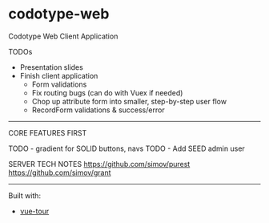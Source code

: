 # codotype-web
Codotype Web Client Application

TODOs
- Presentation slides
- Finish client application
  - Form validations
  - Fix routing bugs (can do with Vuex if needed)
  - Chop up attribute form into smaller, step-by-step user flow
  - RecordForm validations & success/error

-------

CORE FEATURES FIRST

TODO - gradient for SOLID buttons, navs
TODO - Add SEED admin user

SERVER TECH NOTES
https://github.com/simov/purest
https://github.com/simov/grant

---------


Built with:
- [vue-tour](https://github.com/pulsardev/vue-tour)
